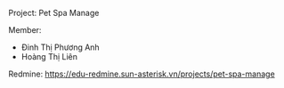 Project: Pet Spa Manage

Member:
- Đinh Thị Phương Anh
- Hoàng Thị Liên

Redmine: 
https://edu-redmine.sun-asterisk.vn/projects/pet-spa-manage
